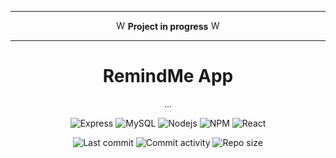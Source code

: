 ***

<p align="center">
<img alt="Warning" src="https://cdn-icons-png.flaticon.com/512/595/595067.png" width="15px"/> <b>Project in progress</b> <img alt="Warning" src="https://cdn-icons-png.flaticon.com/512/595/595067.png" width="15px"/>
</p>

***

<p align="center">
  <h1 align="center">RemindMe App</h1>
  <p align="center">...</p>
</p>

<p align="center">
  <img alt="Express" src="https://img.shields.io/badge/-Express-666666?style=flat&logo=express&logoColor=white" />
  <img alt="MySQL" src="https://img.shields.io/badge/-MySQL-005E86?style=flat&logo=mysql&logoColor=white" />
  <img alt="Nodejs" src="https://img.shields.io/badge/-Nodejs-8BBF3D?style=flat&logo=Node.js&logoColor=white" />
  <img alt="NPM" src="https://img.shields.io/badge/-NPM-C53635?style=flat&logo=npm&logoColor=white" />
  <img alt="React" src="https://img.shields.io/badge/-React-48CEF7?style=flat&logo=react&logoColor=white" />
  
</p>

<p align="center">
  <img alt="Last commit" src="https://img.shields.io/github/last-commit/leag76/task-manager-app?color=%23B5CDA3&logo=github&logoColor=white" />
  <img alt="Commit activity" src="https://img.shields.io/github/commit-activity/m/leag76/task-manager-app?color=%23A76844&logo=github&logoColor=white" />
  <img alt="Repo size" src="https://img.shields.io/github/repo-size/leag76/task-manager-app?color=%23C1AC95&logo=github&logoColor=white" />
</p>
